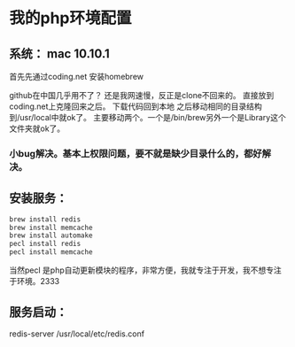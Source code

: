 # 我的php环境配置

## 系统： mac 10.10.1
首先先通过coding.net 安装homebrew

github在中国几乎用不了？ 还是我网速慢，反正是clone不回来的。
直接放到coding.net上克隆回来之后。
下载代码回到本地
之后移动相同的目录结构到/usr/local中就ok了。
主要移动两个。一个是/bin/brew另外一个是Library这个文件夹就ok了。

### 小bug解决。基本上权限问题，要不就是缺少目录什么的，都好解决。

## 安装服务：
```bash
brew install redis 
brew install memcache
brew install automake
pecl install redis
pecl install memcache
```
当然pecl 是php自动更新模块的程序，非常方便，我就专注于开发，我不想专注于环境。2333
## 服务启动：
redis-server /usr/local/etc/redis.conf

